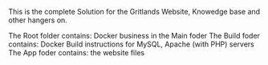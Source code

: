 This is the complete Solution for the Gritlands Website, Knowedge base and other hangers on. 

The Root folder contains: Docker business in the Main foder
The Build foder contains: Docker Build instructions for MySQL, Apache (with PHP) servers 
The App foder contains: the website files
